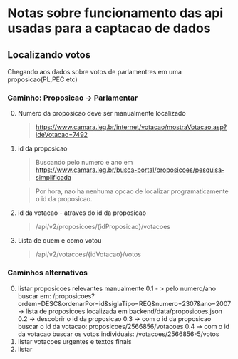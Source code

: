 # Notas sobre funcionamento das api usadas para a captacao de dados

## Localizando votos 

Chegando aos dados sobre votos de parlamentres em uma proposicao(PL,PEC etc)


### Caminho: Proposicao -> Parlamentar

0. Numero da proposicao deve ser manualmente localizado
   > https://www.camara.leg.br/internet/votacao/mostraVotacao.asp?ideVotacao=7492

1. id da proposicao
    > Buscando pelo numero e ano em https://www.camara.leg.br/busca-portal/proposicoes/pesquisa-simplificada

    > Por hora, nao ha nenhuma opcao de localizar programaticamente o id da proposicao.

2. id da votacao - atraves do id da proposicao
    > /api/v2/proposicoes/{idProposicao}/votacoes 

3. Lista de quem e como votou
    >  /api/v2/votacoes/{idVotacao}/votos 

### Caminhos alternativos 

0. listar proposicoes relevantes manualmente 
 0.1 - > pelo numero/ano buscar em: /proposicoes?ordem=DESC&ordenarPor=id&siglaTipo=REQ&numero=2307&ano=2007 
  -> lista de proposicoes localizada em backend/data/proposicoes.json
 0.2 -> descobrir o id da proposicao
 0.3 -> com o id da proposicao buscar o id da votacao: proposicoes/2566856/votacoes
 0.4 -> com o id da votacao buscar os votos individuais: /votacoes/2566856-5/votos
1. listar votacoes urgentes e textos finais
2. listar  